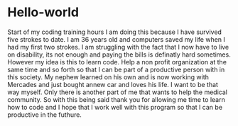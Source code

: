 # Hello-world
Start of my coding training hours
I am doing this because I have survived five strokes to date. I am 36 years old and computers saved my life when I had my first two strokes. I am struggling with the fact that I now have to live on disability, its not enough and paying the bills is definatly hard sometimes. However my idea is this to learn code. Help a non profit organization at the same time and so forth so that I can be part of a productive person with in this society. My nephew learned on his own and is now working with Mercades and just bought annew car and loves his life. I want to be that way myself. Only there is another part of me that wants to help the medical community. So with this being said thank you for allowing me time to learn how to code and I hope that I work well with this program so that I can be productive in the futhure. 
